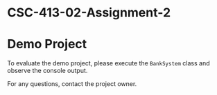 # CSC-413-02-Assignment-2
# Demo Project

To evaluate the demo project, please execute the `BankSystem` class and observe the console output. 

For any questions, contact the project owner.
